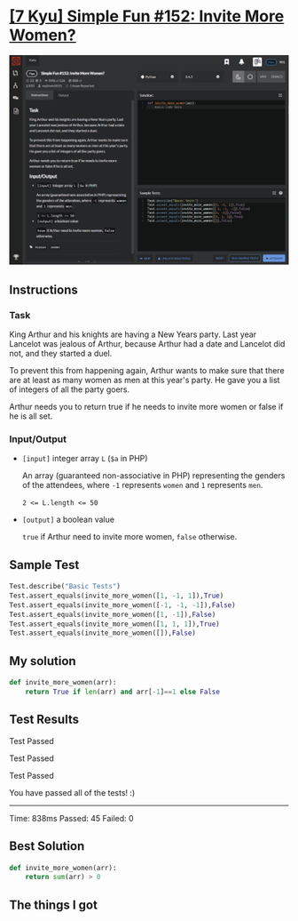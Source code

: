 # [[7 Kyu] Simple Fun #152: Invite More Women?](https://www.codewars.com/kata/58acfe4ae0201e1708000075/train/python)

![image](./Problem.png)


## Instructions

### Task

King Arthur and his knights are having a New Years party. Last year Lancelot was jealous of Arthur, because Arthur had a date and Lancelot did not, and they started a duel.

To prevent this from happening again, Arthur wants to make sure that there are at least as many women as men at this year's party. He gave you a list of integers of all the party goers.

Arthur needs you to return true if he needs to invite more women or false if he is all set.

### Input/Output

- `[input]` integer array `L` (`$a` in PHP)

  An array (guaranteed non-associative in PHP) representing the genders of the attendees, where `-1` represents `women` and `1` represents `men`.

  `2 <= L.length <= 50`

- `[output]` a boolean value

  `true` if Arthur need to invite more women, `false` otherwise.



## Sample Test

```python
Test.describe("Basic Tests")
Test.assert_equals(invite_more_women([1, -1, 1]),True)
Test.assert_equals(invite_more_women([-1, -1, -1]),False)
Test.assert_equals(invite_more_women([1, -1]),False)
Test.assert_equals(invite_more_women([1, 1, 1]),True)
Test.assert_equals(invite_more_women([]),False)
```



## My solution

```python
def invite_more_women(arr):
    return True if len(arr) and arr[-1]==1 else False
```



## Test Results

Test Passed

Test Passed

Test Passed

You have passed all of the tests! :)

---------

Time: 838ms Passed: 45 Failed: 0



## Best Solution

```python
def invite_more_women(arr):
    return sum(arr) > 0
```



## The things I got

